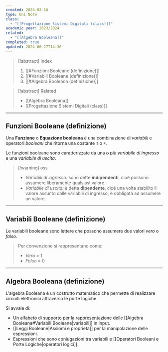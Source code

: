 ```yaml
---
created: 2024-02-16
type: Uni Note
class:
  - "[[Progettazione Sistemi Digitali (class)]]"
academic year: 2023/2024
related:
  - "[[Algebra Booleana]]"
completed: true
updated: 2024-06-27T14:36
---
```

>[!abstract] Index
>1. [[#Funzioni Booleane (definizione)]]
>2. [[#Variabili Booleane (definizione)]]
>3. [[#Algebra Booleana (definizione)]]

>[!abstract] Related
>- [[Algebra Booleana]]
>- [[Progettazione Sistemi Digitali (class)]]

---
## Funzioni Booleane (definizione)

Una **Funzione** o **Equazione booleana** è una combinazione di *variabili* e operatori *booleani* che ritorna una costante `T` o `F`.

Le funzioni booleane sono caratterizzate da una o più *variabile di ingresso* e una *variabile di uscita*.

>[!warning] oss
>- *Variabili di ingresso:* sono dette **indipendenti**, cioè possono assumere liberamente qualsiasi valore.
>- *Variabile di uscita:* è detta **dipendente**, cioè una volta stabilito il valore assunto dalle variabili di ingresso, è obbligata ad assumere un valore.

---
## Variabili Booleane (definizione)

Le variabili booleane sono lettere che possono assumere due valori *vero* o *falso*.

>Per convenzione si rappresentano come: 
>-  *Vero* = 1 
>-  *Falso* = 0

---
## Algebra Booleana (definizione)

L'algebra Booleana è un costrutto matematico che permette di realizzare circuiti elettronici attraverso le porte logiche. 

Si avvale di:
- Un alfabeto di supporto per la rappresentazione delle [[Algebra Booleana#Variabili Booleane|variabili]] in input.
- [[Leggi Booleane|Assiomi e proprietà]] per la manipolazione delle espressioni.
- Espressioni che sono coniugazioni tra variabili e [[Operatori Booleani e Porte Logiche|operatori logici]].